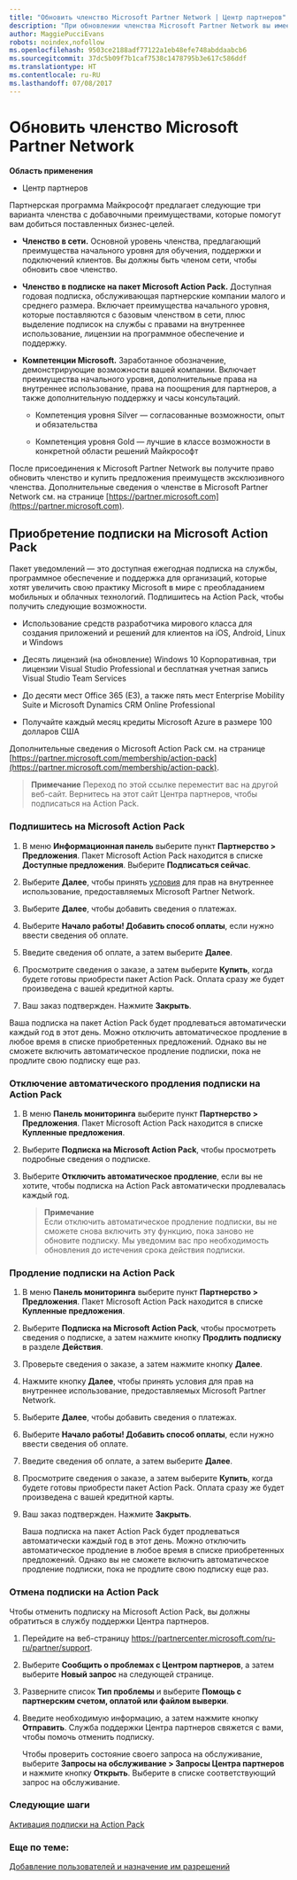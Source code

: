 ```yaml
---
title: "Обновить членство Microsoft Partner Network | Центр партнеров"
description: "При обновлении членства Microsoft Partner Network вы имеете право на преимущества эксклюзивного членства. Узнайте, как найти и приобрести доступные предложения."
author: MaggiePucciEvans
robots: noindex,nofollow
ms.openlocfilehash: 9503ce2188adf77122a1eb48efe748abddaabcb6
ms.sourcegitcommit: 37dc5b09f7b1caf7538c1478795b3e617c586ddf
ms.translationtype: HT
ms.contentlocale: ru-RU
ms.lasthandoff: 07/08/2017
---
```

# <a name="upgrade-your-microsoft-partner-network-membership"></a>Обновить членство Microsoft Partner Network

**Область применения**

-  Центр партнеров

Партнерская программа Майкрософт предлагает следующие три варианта членства с добавочными преимуществами, которые помогут вам добиться поставленных бизнес-целей.

- **Членство в сети.** Основной уровень членства, предлагающий преимущества начального уровня для обучения, поддержки и подключений клиентов. Вы должны быть членом сети, чтобы обновить свое членство.

- **Членство в подписке на пакет Microsoft Action Pack.** Доступная годовая подписка, обслуживающая партнерские компании малого и среднего размера. Включает преимущества начального уровня, которые поставляются с базовым членством в сети, плюс выделение подписок на службы с правами на внутреннее использование, лицензии на программное обеспечение и поддержку.

- **Компетенции Microsoft.** Заработанное обозначение, демонстрирующие возможности вашей компании. Включает преимущества начального уровня, дополнительные права на внутреннее использование, права на поощрения для партнеров, а также дополнительную поддержку и часы консультаций.

  - Компетенция уровня Silver — согласованные возможности, опыт и обязательства

  - Компетенция уровня Gold — лучшие в классе возможности в конкретной области решений Майкрософт

После присоединения к Microsoft Partner Network вы получите право обновить членство и купить предложения преимуществ эксклюзивного членства. Дополнительные сведения о членстве в Microsoft Partner Network см. на странице [https://partner.microsoft.com](https://partner.microsoft.com).


## <a name="purchase-a-microsoft-action-pack-subscription"></a>Приобретение подписки на Microsoft Action Pack

Пакет уведомлений — это доступная ежегодная подписка на службы, программное обеспечение и поддержка для организаций, которые хотят увеличить свою практику Microsoft в мире с преобладанием мобильных и облачных технологий. Подпишитесь на Action Pack, чтобы получить следующие возможности.

- Использование средств разработчика мирового класса для создания приложений и решений для клиентов на iOS, Android, Linux и Windows 

- Десять лицензий (на обновление) Windows 10 Корпоративная, три лицензии Visual Studio Professional и бесплатная учетная запись Visual Studio Team Services 

- До десяти мест Office 365 (E3), а также пять мест Enterprise Mobility Suite и Microsoft Dynamics CRM Online Professional

- Получайте каждый месяц кредиты Microsoft Azure в размере 100 долларов США

Дополнительные сведения о Microsoft Action Pack см. на странице [https://partner.microsoft.com/membership/action-pack](https://partner.microsoft.com/membership/action-pack). 

>**Примечание** Переход по этой ссылке переместит вас на другой веб-сайт. Вернитесь на этот сайт Центра партнеров, чтобы подписаться на Action Pack.


### <a name="subscribe-to-microsoft-action-pack"></a>Подпишитесь на Microsoft Action Pack

1. В меню **Информационная панель** выберите пункт **Партнерство > Предложения**. Пакет Microsoft Action Pack находится в списке **Доступные предложения**. Выберите **Подписаться сейчас**. 

2. Выберите **Далее**, чтобы принять [условия](https://go.microsoft.com/fwlink/?linkid=842232) для прав на внутреннее использование, предоставляемых Microsoft Partner Network.  

3. Выберите **Далее**, чтобы добавить сведения о платежах. 

4. Выберите **Начало работы! Добавить способ оплаты**, если нужно ввести сведения об оплате. 

5. Введите сведения об оплате, а затем выберите **Далее**.

6. Просмотрите сведения о заказе, а затем выберите **Купить**, когда будете готовы приобрести пакет Action Pack. Оплата сразу же будет произведена с вашей кредитной карты.

7. Ваш заказ подтвержден. Нажмите **Закрыть**.

Ваша подписка на пакет Action Pack будет продлеваться автоматически каждый год в этот день. Можно отключить автоматическое продление в любое время в списке приобретенных предложений. Однако вы не сможете включить автоматическое продление подписки, пока не продлите свою подписку еще раз. 

### <a name="turn-off-automatic-action-pack-subscription-renewal"></a>Отключение автоматического продления подписки на Action Pack

1. В меню **Панель мониторинга** выберите пункт **Партнерство > Предложения**. Пакет Microsoft Action Pack находится в списке **Купленные предложения**.

2. Выберите **Подписка на Microsoft Action Pack**, чтобы просмотреть подробные сведения о подписке. 

3. Выберите **Отключить автоматическое продление**, если вы не хотите, чтобы подписка на Action Pack автоматически продлевалась каждый год. 

    >**Примечание**<br>
Если отключить автоматическое продление подписки, вы не сможете снова включить эту функцию, пока заново не обновите подписку. Мы уведомим вас про необходимость обновления до истечения срока действия подписки.


### <a name="renew-your-action-pack-subscription"></a>Продление подписки на Action Pack

1. В меню **Панель мониторинга** выберите пункт **Партнерство > Предложения**. Пакет Microsoft Action Pack находится в списке **Купленные предложения**.

2. Выберите **Подписка на Microsoft Action Pack**, чтобы просмотреть сведения о подписке, а затем нажмите кнопку **Продлить подписку** в разделе **Действия**.  

3. Проверьте сведения о заказе, а затем нажмите кнопку **Далее**.

4. Нажмите кнопку **Далее**, чтобы принять условия для прав на внутреннее использование, предоставляемых Microsoft Partner Network.  

5. Выберите **Далее**, чтобы добавить сведения о платежах. 

6. Выберите **Начало работы! Добавить способ оплаты**, если нужно ввести сведения об оплате. 

7. Введите сведения об оплате, а затем выберите **Далее**.

8. Просмотрите сведения о заказе, а затем выберите **Купить**, когда будете готовы приобрести пакет Action Pack. Оплата сразу же будет произведена с вашей кредитной карты.

9. Ваш заказ подтвержден. Нажмите **Закрыть**.

    Ваша подписка на пакет Action Pack будет продлеваться автоматически каждый год в этот день. Можно отключить автоматическое продление в любое время в списке приобретенных предложений. Однако вы не сможете включить автоматическое продление подписки, пока не продлите свою подписку еще раз. 


### <a name="cancel-your-action-pack-subscription"></a>Отмена подписки на Action Pack

Чтобы отменить подписку на Microsoft Action Pack, вы должны обратиться в службу поддержки Центра партнеров.

1. Перейдите на веб-страницу https://partnercenter.microsoft.com/ru-ru/partner/support.

2. Выберите **Сообщить о проблемах с Центром партнеров**, а затем выберите **Новый запрос** на следующей странице.

3. Разверните список **Тип проблемы** и выберите **Помощь с партнерским счетом, оплатой или файлом выверки**. 

4. Введите необходимую информацию, а затем нажмите кнопку **Отправить**. Служба поддержки Центра партнеров свяжется с вами, чтобы помочь отменить подписку.

    Чтобы проверить состояние своего запроса на обслуживание, выберите **Запросы на обслуживание > Запросы Центра партнеров** и нажмите кнопку **Открыть**. Выберите в списке соответствующий запрос на обслуживание.  

 
### <a name="next-steps"></a>Следующие шаги

[Активация подписки на Action Pack](manage-your-partner-network-benefits.md)


### <a name="related-topics"></a>Еще по теме:

[Добавление пользователей и назначение им разрешений](create-user-accounts-and-set-permissions.md)





